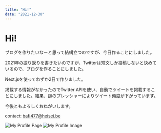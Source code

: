 ```yaml
---
title: "Hi!"
date: "2021-12-30"
---
```


# Hi!  
ブログを作りたいなーと思って結構立つのですが、今日作ることにしました。

2021年の振り返りを書きたいのですが、Twitterは短文しか投稿しないと決めているので、ブログを作ることにしました。

Next.jsを使ってわずか2日で作りました。

掲載する情報がなかったのでTwitter APIを使い、自動でツイートを掲載することにしました。結果、謎のプレッシャーによりツイート頻度が下がっています。

今後ともよろしくおねがいします。

contact: [bafi477@heisei.be](mailto:bafi477@heisei.be)

![My Profile Page](/images/appare45-top.webp)
![My Profile Image](/images/profile.jpg)